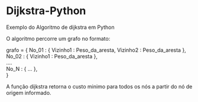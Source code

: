 # Dijkstra-Python
Exemplo do Algoritmo de dijkstra em Python

O algoritmo percorre um grafo no formato:

 grafo = { No_01 : { Vizinho1 : Peso_da_aresta, Vizinho2 : Peso_da_aresta },  
           No_02 : { Vizinho1 : Peso_da_aresta },  
           ....    
           No_N :  { ... },  
           }  
             
A função dijkstra retorna o custo minimo para todos os nós a partir do nó de origem informado.
